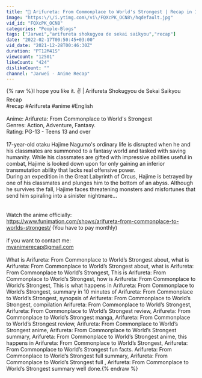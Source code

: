 ```yaml
---
title: "🔷 Arifureta: From Commonplace to World's Strongest | Recap in 10 minutes (more or less)"
image: "https:\/\/i.ytimg.com\/vi\/FQXcPK_OCN8\/hqdefault.jpg"
vid_id: "FQXcPK_OCN8"
categories: "People-Blogs"
tags: ["Jarwei","arifureta shokugyou de sekai saikyou","recap"]
date: "2022-02-17T00:50:45+03:00"
vid_date: "2021-12-28T00:46:30Z"
duration: "PT12M41S"
viewcount: "12501"
likeCount: "424"
dislikeCount: ""
channel: "Jarwei - Anime Recap"
---
```

{% raw %}I hope you like it. ✌️ | Arifureta Shokugyou de Sekai Saikyou Recap<br />#recap #Arifureta #anime #English<br /><br />Anime: Arifureta: From Commonplace to World's Strongest<br />Genres:  Action, Adventure, Fantasy.<br />Rating: PG-13 - Teens 13 and over<br /><br />17-year-old otaku Hajime Nagumo's ordinary life is disrupted when he and his classmates are summoned to a fantasy world and tasked with saving humanity. While his classmates are gifted with impressive abilities useful in combat, Hajime is looked down upon for only gaining an inferior transmutation ability that lacks real offensive power.<br />During an expedition in the Great Labyrinth of Orcus, Hajime is betrayed by one of his classmates and plunges him to the bottom of an abyss. Although he survives the fall, Hajime faces threatening monsters and misfortunes that send him spiraling into a sinister nightmare...<br /><br /><br />Watch the anime officially:<br /><a rel="nofollow" target="blank" href="https://www.funimation.com/shows/arifureta-from-commonplace-to-worlds-strongest/">https://www.funimation.com/shows/arifureta-from-commonplace-to-worlds-strongest/</a>         (You have to pay monthly)<br /><br />if you want to contact me:<br />myanimerecap@gmail.com<br /><br />What is Arifureta: From Commonplace to World’s Strongest about, what is Arifureta: From Commonplace to World’s Strongest about, what is Arifureta: From Commonplace to World’s Strongest, This is Arifureta: From Commonplace to World’s Strongest, how is Arifureta: From Commonplace to World’s Strongest, This is what happens in Arifureta: From Commonplace to World’s Strongest, summary in 10 minutes of Arifureta: From Commonplace to World’s Strongest, synopsis of Arifureta: From Commonplace to World’s Strongest, compilation Arifureta: From Commonplace to World’s Strongest, Arifureta: From Commonplace to World’s Strongest review, Arifureta: From Commonplace to World’s Strongest manga, Arifureta: From Commonplace to World’s Strongest review, Arifureta: From Commonplace to World’s Strongest anime, Arifureta: From Commonplace to World’s Strongest summary, Arifureta: From Commonplace to World’s Strongest anime, this happens in Arifureta: From Commonplace to World’s Strongest, Arifureta: From Commonplace to World’s Strongest fun facts. Arifureta: From Commonplace to World’s Strongest full summary, Arifureta: From Commonplace to World’s Strongest full , Arifureta: From Commonplace to World’s Strongest summary well done.{% endraw %}
